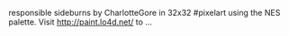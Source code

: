 responsible sideburns by CharlotteGore in 32x32 #pixelart using the NES palette. Visit http://paint.lo4d.net/ to … 